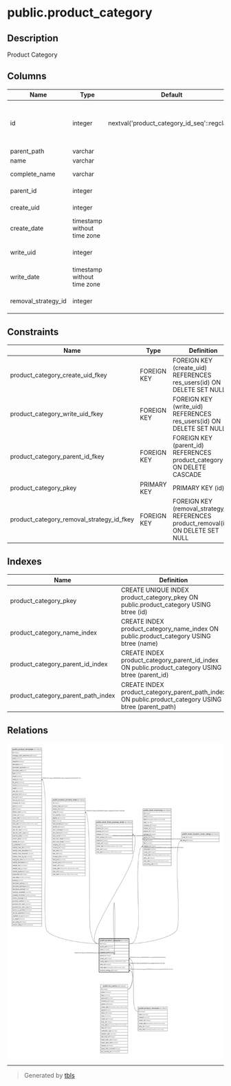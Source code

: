 # public.product_category

## Description

Product Category

## Columns

| Name | Type | Default | Nullable | Children | Parents | Comment |
| ---- | ---- | ------- | -------- | -------- | ------- | ------- |
| id | integer | nextval('product_category_id_seq'::regclass) | false | [public.product_template](public.product_template.md) [public.product_category](public.product_category.md) [public.product_pricelist_item](public.product_pricelist_item.md) [public.stock_fixed_putaway_strat](public.stock_fixed_putaway_strat.md) [public.stock_inventory](public.stock_inventory.md) [public.stock_location_route_categ](public.stock_location_route_categ.md) |  |  |
| parent_path | varchar |  | true |  |  |  |
| name | varchar |  | false |  |  | Name |
| complete_name | varchar |  | true |  |  | Complete Name |
| parent_id | integer |  | true |  | [public.product_category](public.product_category.md) | Parent Category |
| create_uid | integer |  | true |  | [public.res_users](public.res_users.md) | Created by |
| create_date | timestamp without time zone |  | true |  |  | Created on |
| write_uid | integer |  | true |  | [public.res_users](public.res_users.md) | Last Updated by |
| write_date | timestamp without time zone |  | true |  |  | Last Updated on |
| removal_strategy_id | integer |  | true |  | [public.product_removal](public.product_removal.md) | Force Removal Strategy |

## Constraints

| Name | Type | Definition |
| ---- | ---- | ---------- |
| product_category_create_uid_fkey | FOREIGN KEY | FOREIGN KEY (create_uid) REFERENCES res_users(id) ON DELETE SET NULL |
| product_category_write_uid_fkey | FOREIGN KEY | FOREIGN KEY (write_uid) REFERENCES res_users(id) ON DELETE SET NULL |
| product_category_parent_id_fkey | FOREIGN KEY | FOREIGN KEY (parent_id) REFERENCES product_category(id) ON DELETE CASCADE |
| product_category_pkey | PRIMARY KEY | PRIMARY KEY (id) |
| product_category_removal_strategy_id_fkey | FOREIGN KEY | FOREIGN KEY (removal_strategy_id) REFERENCES product_removal(id) ON DELETE SET NULL |

## Indexes

| Name | Definition |
| ---- | ---------- |
| product_category_pkey | CREATE UNIQUE INDEX product_category_pkey ON public.product_category USING btree (id) |
| product_category_name_index | CREATE INDEX product_category_name_index ON public.product_category USING btree (name) |
| product_category_parent_id_index | CREATE INDEX product_category_parent_id_index ON public.product_category USING btree (parent_id) |
| product_category_parent_path_index | CREATE INDEX product_category_parent_path_index ON public.product_category USING btree (parent_path) |

## Relations

![er](public.product_category.svg)

---

> Generated by [tbls](https://github.com/k1LoW/tbls)
